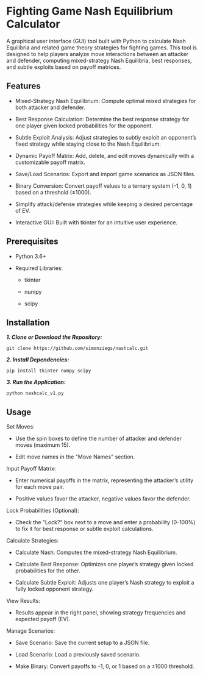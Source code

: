 # Fighting Game Nash Equilibrium Calculator

A graphical user interface (GUI) tool built with Python to calculate Nash Equilibria and related game theory strategies for fighting games. This tool is designed to help players analyze move interactions between an attacker and defender, computing mixed-strategy Nash Equilibria, best responses, and subtle exploits based on payoff matrices.

## Features
- Mixed-Strategy Nash Equilibrium: Compute optimal mixed strategies for both attacker and defender.

- Best Response Calculation: Determine the best response strategy for one player given locked probabilities for the opponent.

- Subtle Exploit Analysis: Adjust strategies to subtly exploit an opponent’s fixed strategy while staying close to the Nash Equilibrium.

- Dynamic Payoff Matrix: Add, delete, and edit moves dynamically with a customizable payoff matrix.

- Save/Load Scenarios: Export and import game scenarios as JSON files.

- Binary Conversion: Convert payoff values to a ternary system (-1, 0, 1) based on a threshold (±1000).

- Simplify attack/defense strategies while keeping a desired percentage of EV.

- Interactive GUI: Built with tkinter for an intuitive user experience.

## Prerequisites
- Python 3.6+

- Required Libraries:
  - tkinter

  - numpy

  - scipy

## Installation
***1. Clone or Download the Repository:***
```
git clone https://github.com/simonziegs/nashcalc.git
```
***2. Install Dependencies:***
```
pip install tkinter numpy scipy
```
***3. Run the Application:***
```
python nashcalc_v1.py
```
## Usage
Set Moves:
- Use the spin boxes to define the number of attacker and defender moves (maximum 15).

- Edit move names in the "Move Names" section.

Input Payoff Matrix:
- Enter numerical payoffs in the matrix, representing the attacker’s utility for each move pair.

- Positive values favor the attacker, negative values favor the defender.

Lock Probabilities (Optional):
- Check the "Lock?" box next to a move and enter a probability (0-100%) to fix it for best response or subtle exploit calculations.

Calculate Strategies:
- Calculate Nash: Computes the mixed-strategy Nash Equilibrium.

- Calculate Best Response: Optimizes one player’s strategy given locked probabilities for the other.

- Calculate Subtle Exploit: Adjusts one player’s Nash strategy to exploit a fully locked opponent strategy.

View Results:
- Results appear in the right panel, showing strategy frequencies and expected payoff (EV).

Manage Scenarios:
- Save Scenario: Save the current setup to a JSON file.

- Load Scenario: Load a previously saved scenario.

- Make Binary: Convert payoffs to -1, 0, or 1 based on a ±1000 threshold.

